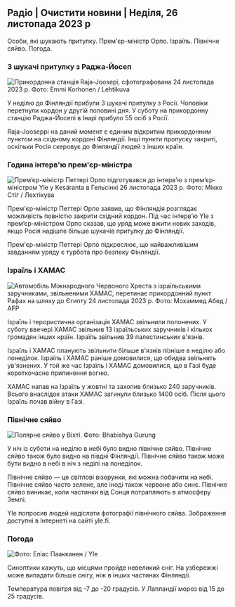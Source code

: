 Радіо \| Очистити новини \| Неділя, 26 листопада 2023 р
--------------------------------------------

Особи, які шукають притулку. Прем'єр-міністр Орпо. Ізраїль. Північне сяйво. Погода.

### 3 шукачі притулку з Раджа-Йосеп

![Прикордонна станція Raja-Joosepi, сфотографована 24 листопада 2023 р. Фото: Emmi Korhonen / Lehtikuva](https://images.cdn.yle.fi/image/upload/c_crop,h_2880,w_5120,x_0,y_424/ar_1.7777777777777777,c_fill,g_faces,h_675,w_1200/dpr_1.0/q_auto:eco/f_auto/fl_lossy/v1700842179/39-120631365609f1502057)

У неділю до Фінляндії прибули 3 шукачі притулку з Росії. Чоловіки перетнули кордон у другій половині дня. У суботу на прикордонну станцію Раджа-Йосепі в Інарі прибуло 55 осіб з Росії.

Raja-Jooseppi на даний момент є єдиним відкритим прикордонним пунктом на східному кордоні Фінляндії. Інші пункти пропуску закриті, оскільки Росія скеровує до Фінляндії людей з інших країн.

### Година інтерв'ю прем'єр-міністра

![Прем’єр-міністр Петтері Орпо підготувався до інтерв’ю з прем’єр-міністром Yle у Kesäranta в Гельсінкі 26 листопада 2023 р. Фото: Мікко Стіг / Лехтікува](https://images.cdn.yle.fi/image/upload/c_crop,h_2772,w_4928,x_0,y_207/ar_1.7777777777777777,c_fill,g_faces,h_675,w_1200/dpr_1.0/q_auto:eco/f_auto/fl_lossy/v1701000739/39-1206810656335ccb8329)

Прем'єр-міністр Петтері Орпо заявив, що Фінляндія розглядає можливість повністю закрити східний кордон. Під час інтерв’ю Yle з прем’єр-міністром Орпо сказав, що уряд може вжити нових заходів, якщо Росія надішле більше шукачів притулку до Фінляндії.

Прем'єр-міністр Петтері Орпо підкреслює, що найважливішим завданням уряду є турбота про безпеку Фінляндії.

### Ізраїль і ХАМАС

![Автомобіль Міжнародного Червоного Хреста з ізраїльськими заручниками, звільненими ХАМАС, перетинає прикордонний пункт Рафах на шляху до Єгипту 24 листопада 2023 р. Фото: Мохаммед Абед / AFP](https://images.cdn.yle.fi/image/upload/c_crop,h_2079,w_3696,x_0,y_366/ar_1.7777777777777777,c_fill,g_faces,h_675,w_1200/dpr_1.0/q_auto:eco/f_auto/fl_lossy/v1700849015/39-12064636560e4e1a0ebe)

Ізраїль і терористична організація ХАМАС звільнили полонених. У суботу ввечері ХАМАС звільнив 13 ізраїльських заручників і кількох громадян інших країн. Ізраїль звільнив 39 палестинських в'язнів.

Ізраїль і ХАМАС планують звільнити більше в'язнів пізніше в неділю або понеділок. Ізраїль і ХАМАС раніше домовилися, що обидва звільнять ув'язнених. У той же час Ізраїль і ХАМАС домовилися, що в Газі буде короткочасне припинення вогню.

ХАМАС напав на Ізраїль у жовтні та захопив близько 240 заручників. Всього внаслідок атаки ХАМАС загинули близько 1400 осіб. Після цього Ізраїль почав війну в Газі.

### Північне сяйво

![Полярне сяйво у Віхті. Фото: Bhabishya Gurung](https://images.cdn.yle.fi/image/upload/c_crop,h_360,w_640,x_0,y_443/ar_1.777777777777777,c_fill,g_faces,h_675,w_1200/dpr_1.0/q_auto:eco/f_auto/fl_lossy/v1700996219/39-120676065630ab4cbda3)

У ніч із суботи на неділю в небі було видно північне сяйво. Північне сяйво також було видно на півдні Фінляндії. Північне сяйво також може бути видно в небі в ніч з неділі на понеділок.

Північне сяйво — це світлові візерунки, які можна побачити на небі. Північне сяйво часто зелене, але іноді також червоне або синє. Північне сяйво виникає, коли частинки від Сонця потрапляють в атмосферу Землі.

Yle попросив людей надіслати фотографії північного сяйва. Зображення доступні в Інтернеті на сайті yle.fi.

### Погода

![ Фото: Еліас Паакканен / Yle](https://images.cdn.yle.fi/image/upload/c_crop,h_1080,w_1919,x_0,y_0/ar_1.777777777777777,c_fill,g_faces,h_675,w_1200/dpr_1.0/q_auto:eco/f_auto/fl_lossy/v1701007097/39-120685165634edcb0ac7)

Синоптики кажуть, що місцями пройде невеликий сніг. На узбережжі може випадати більше снігу, ніж в інших частинах Фінляндії.

Температура повітря від -7 до -20 градусів. У Лапландії мороз від 15 до 25 градусів.